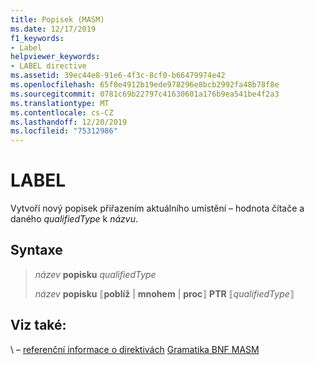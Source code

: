 ```yaml
---
title: Popisek (MASM)
ms.date: 12/17/2019
f1_keywords:
- Label
helpviewer_keywords:
- LABEL directive
ms.assetid: 39ec44e8-91e6-4f3c-8cf0-b66479974e42
ms.openlocfilehash: 65f0e4912b19ede978296e8bcb2992fa48b78f8e
ms.sourcegitcommit: 0781c69b22797c41630601a176b9ea541be4f2a3
ms.translationtype: MT
ms.contentlocale: cs-CZ
ms.lasthandoff: 12/20/2019
ms.locfileid: "75312986"
---
```

# <a name="label"></a>LABEL

Vytvoří nový popisek přiřazením aktuálního umístění – hodnota čítače a daného *qualifiedType* k *názvu*.

## <a name="syntax"></a>Syntaxe

> *název* **popisku** *qualifiedType*
>
> *název* **popisku** ⟦**poblíž** | **mnohem** | **proc**⟧ **PTR** ⟦*qualifiedType*⟧

## <a name="see-also"></a>Viz také:

\ – [referenční informace o direktivách](directives-reference.md)
[Gramatika BNF MASM](masm-bnf-grammar.md)
